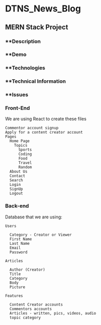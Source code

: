 # **DTNS_News_Blog**

## **MERN Stack Project**

### **Description


### **Demo


### **Technologies


### **Technical Information


### **Issues


### Front-End

We are using React to create these files

    Commentor account signup
    Apply for a content creator account
    Pages  
      Home Page
        Topics
          Sports
          Coding
          Food
          Travel
          Random
      About Us
      Contact
      Search
      Login
      SignUp
      Logout
    
  
### Back-end

  Database that we are using:
  
    Users 
    
      Category - Creator or Viewer
      First Name
      Last Name
      Email
      Password

    Articles
      
      Author (Creator)
      Title
      Category
      Body
      Picture
  
    Features
    
      Content Creator accounts
      Commentors accounts
      Articles - written, pics, videos, audio
      topic category


